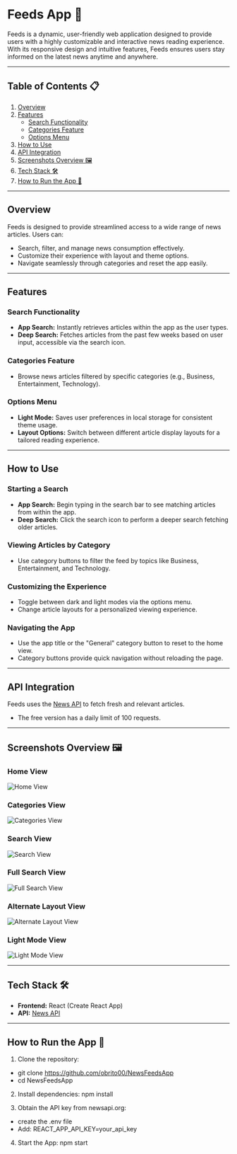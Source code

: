 # Feeds App 📰

Feeds is a dynamic, user-friendly web application designed to provide users with a highly customizable and interactive news reading experience. With its responsive design and intuitive features, Feeds ensures users stay informed on the latest news anytime and anywhere.

---

## **Table of Contents** 📋

1. [Overview](#overview)
2. [Features](#features)
   - [Search Functionality](#search-functionality)
   - [Categories Feature](#categories-feature)
   - [Options Menu](#options-menu)
3. [How to Use](#how-to-use)
4. [API Integration](#api-integration)
5. [Screenshots Overview 🖼](#screenshots-overview-)
6. [Tech Stack 🛠](#tech-stack-)
7. [How to Run the App 🚀](#how-to-run-the-app-)

---

## **Overview**
Feeds is designed to provide streamlined access to a wide range of news articles. Users can:
- Search, filter, and manage news consumption effectively.
- Customize their experience with layout and theme options.
- Navigate seamlessly through categories and reset the app easily.

---

## **Features**

### **Search Functionality**
- **App Search:** Instantly retrieves articles within the app as the user types.
- **Deep Search:** Fetches articles from the past few weeks based on user input, accessible via the search icon.

### **Categories Feature**
- Browse news articles filtered by specific categories (e.g., Business, Entertainment, Technology).

### **Options Menu**
- **Light Mode:** Saves user preferences in local storage for consistent theme usage.
- **Layout Options:** Switch between different article display layouts for a tailored reading experience.

---

## **How to Use**

### **Starting a Search**
- **App Search:** Begin typing in the search bar to see matching articles from within the app.
- **Deep Search:** Click the search icon to perform a deeper search fetching older articles.

### **Viewing Articles by Category**
- Use category buttons to filter the feed by topics like Business, Entertainment, and Technology.

### **Customizing the Experience**
- Toggle between dark and light modes via the options menu.
- Change article layouts for a personalized viewing experience.

### **Navigating the App**
- Use the app title or the "General" category button to reset to the home view.
- Category buttons provide quick navigation without reloading the page.

---

## **API Integration**
Feeds uses the [News API](https://newsapi.org) to fetch fresh and relevant articles.  
- The free version has a daily limit of 100 requests.

---

## **Screenshots Overview 🖼**

### **Home View**
![Home View](public/readme-imgs/feedshome.png)

### **Categories View**
![Categories View](public/readme-imgs/feedscategories.png)

### **Search View**
![Search View](public/readme-imgs/feedsappsearch1.png)

### **Full Search View**
![Full Search View](public/readme-imgs/feedsappsearch2.png)

### **Alternate Layout View**
![Alternate Layout View](public/readme-imgs/feedsaltlayout.png)

### **Light Mode View**
![Light Mode View](public/readme-imgs/feedshomelightmode.png)

---

## **Tech Stack 🛠**
- **Frontend:** React (Create React App)
- **API:** [News API](https://newsapi.org)

---

## **How to Run the App 🚀**

1. Clone the repository:
- git clone https://github.com/obrito00/NewsFeedsApp
- cd NewsFeedsApp

2. Install dependencies:
npm install

3. Obtain the API key from newsapi.org:
- create the .env file
- Add: REACT_APP_API_KEY=your_api_key

4. Start the App:
npm start
